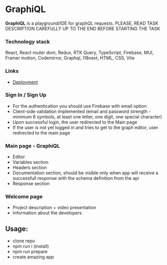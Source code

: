 #  GraphiQL

**GraphiQL** is a playground/IDE for graphQL requests.
PLEASE, READ TASK DESCRIPTION CAREFULLY UP TO THE END BEFORE STARTING THE TASK

### Technology stack
React, React router dom, Redux, RTK Query, TypeScript, Firebase, MUI, Framer motion, Codemirror, Graphql, I18next, HTML, CSS, Vite

### Links
- [Deployment](https://graphql-editor.onrender.com)

### Sign In / Sign Up
- For the authentication you should use Firebase with email option
- Client-side validation  implemented (email and password strength - minimum 8 symbols, at least one letter, one digit, one special character)
- Upon successful login, the user redirected to the Main page
- If the user is not yet logged in and tries to get to the graph editor, user redirected to the main page

### Main page - GraphiQL
- Editor
- Variables section
- Headers section
- Documentation section, should be visible only when app will receive a successfull response with the schema definition from the api
- Response section

### Welcome page
- Project description + video presentation
- Information about the developers

## Usage:
- clone repo
- npm run i (install)
- npm run prepare
- create amazing app
